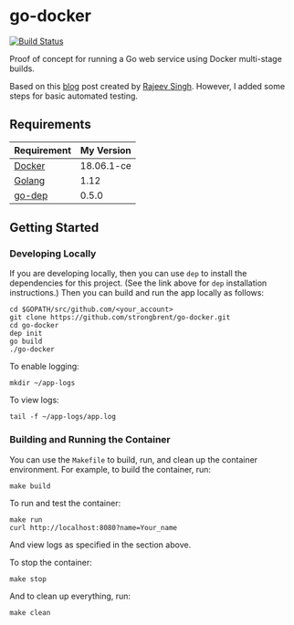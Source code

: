 # go-docker

[![Build Status](https://travis-ci.org/strongbrent/go-docker.svg?branch=master)](https://travis-ci.org/strongbrent/go-docker)

Proof of concept for running a Go web service using Docker multi-stage builds.  

Based on this [blog](https://www.callicoder.com/docker-golang-image-container-example/) post created by [Rajeev Singh](https://github.com/callicoder). However, I added some steps for basic automated testing.

## Requirements
| Requirement | My Version | 
| ----------- | ------- |  
|[Docker](https://docs.docker.com/install/)|18.06.1-ce|
|[Golang](https://github.com/callicoder)|1.12|
|[go-dep](https://github.com/golang/dep)|0.5.0|

## Getting Started

### Developing Locally
If you are developing locally, then you can use `dep` to install the dependencies for this project. (See the link above for `dep` installation instructions.) Then you can build and run the app locally as follows:
```
cd $GOPATH/src/github.com/<your_account>
git clone https://github.com/strongbrent/go-docker.git
cd go-docker
dep init
go build
./go-docker
```

To enable logging:
```
mkdir ~/app-logs
```

To view logs:
```
tail -f ~/app-logs/app.log
```

### Building and Running the Container
You can use the `Makefile` to build, run, and clean up the container environment. For example, to build the container, run:
```
make build
```
To run and test the container:
```
make run
curl http://localhost:8080?name=Your_name
```
And view logs as specified in the section above.

To stop the container:
```
make stop
```

And to clean up everything, run:
```
make clean
```
